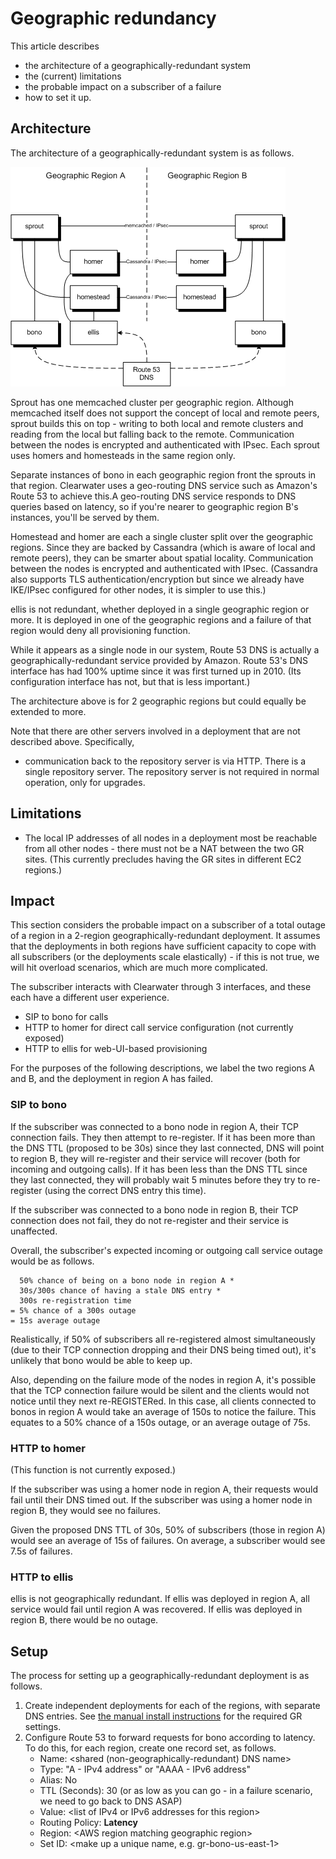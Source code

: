 Geographic redundancy
=====================

This article describes

-   the architecture of a geographically-redundant system
-   the (current) limitations
-   the probable impact on a subscriber of a failure
-   how to set it up.

Architecture
------------

The architecture of a geographically-redundant system is as follows.

![Diagram](img/Geographic_redundancy_diagram.png)

Sprout has one memcached cluster per geographic region.  Although
memcached itself does not support the concept of local and remote peers,
sprout builds this on top - writing to both local and remote clusters and
reading from the local but falling back to the remote. Communication
between the nodes is encrypted and authenticated with IPsec. Each sprout
uses homers and homesteads in the same region only.

Separate instances of bono in each geographic region front the sprouts
in that region.  Clearwater uses a geo-routing DNS service such as
Amazon's Route&nbsp;53 to achieve this.A geo-routing DNS service
responds to DNS queries based on latency, so if you're nearer to
geographic region B's instances, you'll be served by them.

Homestead and homer are each a single cluster split over the
geographic regions. Since they are backed by Cassandra (which is aware
of local and remote peers), they can be smarter about spatial
locality. Communication between the nodes is encrypted and
authenticated with IPsec. (Cassandra also supports TLS
authentication/encryption but since we already have IKE/IPsec
configured for other nodes, it is simpler to use this.)

ellis is not redundant, whether deployed in a single geographic region
or more. It is deployed in one of the geographic regions and a failure
of that region would deny all provisioning function.

While it appears as a single node in our system, Route 53 DNS is actually a
geographically-redundant service provided by Amazon. Route 53's DNS
interface has had 100% uptime since it was first turned up in 2010.
(Its configuration interface has not, but that is less important.)

The architecture above is for 2 geographic regions but could equally be
extended to more.

Note that there are other servers involved in a deployment that are not
described above. Specifically,

-   communication back to the repository server is via HTTP. There is a
    single repository server. The repository server is not required in
    normal operation, only for upgrades.

Limitations
-----------

-   The local IP addresses of all nodes in a deployment most be reachable from all other nodes -
    there must not be a NAT between the two GR sites. (This currently precludes having the GR sites
    in different EC2 regions.)

Impact
------

This section considers the probable impact on a subscriber of a total
outage of a region in a 2-region geographically-redundant deployment. It
assumes that the deployments in both regions have sufficient capacity to
cope with all subscribers (or the deployments scale elastically) - if
this is not true, we will hit overload scenarios, which are much more
complicated.

The subscriber interacts with Clearwater through 3 interfaces, and these
each have a different user experience.

-   SIP to bono for calls
-   HTTP to homer for direct call service configuration (not currently
    exposed)
-   HTTP to ellis for web-UI-based provisioning

For the purposes of the following descriptions, we label the two regions
A and B, and the deployment in region A has failed.

### SIP to bono

If the subscriber was connected to a bono node in region A, their TCP
connection fails. They then attempt to re-register. If it has been more
than the DNS TTL (proposed to be 30s) since they last connected, DNS
will point to region B, they will re-register and their service will
recover (both for incoming and outgoing calls). If it has been less than
the DNS TTL since they last connected, they will probably wait 5 minutes
before they try to re-register (using the correct DNS entry this time).

If the subscriber was connected to a bono node in region B, their TCP
connection does not fail, they do not re-register and their service is
unaffected.

Overall, the subscriber's expected incoming or outgoing call service
outage would be as follows.

      50% chance of being on a bono node in region A *
      30s/300s chance of having a stale DNS entry *
      300s re-registration time
    = 5% chance of a 300s outage
    = 15s average outage

Realistically, if 50% of subscribers all re-registered almost
simultaneously (due to their TCP connection dropping and their DNS being
timed out), it's unlikely that bono would be able to keep up.

Also, depending on the failure mode of the nodes in region A, it's
possible that the TCP connection failure would be silent and the clients
would not notice until they next re-REGISTERed. In this case, all
clients connected to bonos in region A would take an average of 150s to
notice the failure. This equates to a 50% chance of a 150s outage, or an
average outage of 75s.

### HTTP to homer

(This function is not currently exposed.)

If the subscriber was using a homer node in region A, their requests
would fail until their DNS timed out. If the subscriber was using a
homer node in region B, they would see no failures.

Given the proposed DNS TTL of 30s, 50% of subscribers (those in region
A) would see an average of 15s of failures. On average, a subscriber
would see 7.5s of failures.

### HTTP to ellis

ellis is not geographically redundant. If ellis was deployed in region
A, all service would fail until region A was recovered. If ellis was
deployed in region B, there would be no outage.

Setup
-----

The process for setting up a geographically-redundant deployment is as
follows.

1.  Create independent deployments for each of the regions,
    with separate DNS entries. See [the manual install instructions](Manual_Install.md) for the
    required GR settings.
3.  Configure Route 53 to forward requests for bono according to latency.
    To do this, for each region, create one record set, as follows.
    -   Name: &lt;shared (non-geographically-redundant) DNS name\>
    -   Type: "A - IPv4 address" or "AAAA - IPv6 address"
    -   Alias: No
    -   TTL (Seconds): 30 (or as low as you can go - in a failure
        scenario, we need to go back to DNS ASAP)
    -   Value: &lt;list of IPv4 or IPv6 addresses for this region\>
    -   Routing Policy: **Latency**
    -   Region: &lt;AWS region matching geographic region\>
    -   Set ID: &lt;make up a unique name, e.g. gr-bono-us-east-1\>
